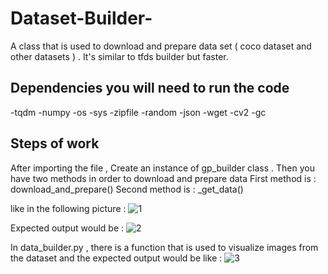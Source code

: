 # Dataset-Builder-
A class that is used to download and prepare data set ( coco dataset and other datasets ) . It's similar to tfds builder but faster.

## Dependencies you will need to run the code 
-tqdm 
-numpy 
-os 
-sys
-zipfile
-random
-json
-wget
-cv2
-gc


## Steps of work 
After importing the file , Create an instance of gp_builder class . Then you have two methods in order to download and prepare data 
First method is : download_and_prepare() 
Second method is : _get_data()

like in the following picture : 
![1](https://user-images.githubusercontent.com/44531149/70165427-8db76500-16cb-11ea-8dd3-3505396c7b6c.png)


Expected output would be :
![2](https://user-images.githubusercontent.com/44531149/70165423-8c863800-16cb-11ea-8dd7-ed55a94a9171.png)

In data_builder.py , there is a function that is used to visualize images from the dataset 
and the expected output would be like : 
![3](https://user-images.githubusercontent.com/44531149/70165411-898b4780-16cb-11ea-9dc8-6b333c3cc64c.png)



